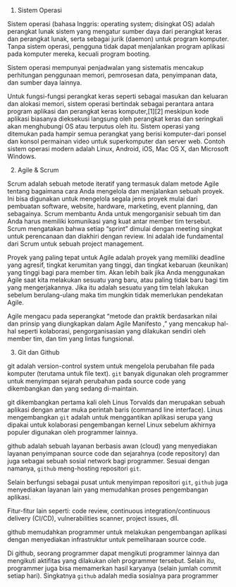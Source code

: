 1. Sistem Operasi

Sistem operasi (bahasa Inggris: operating system; disingkat OS) adalah perangkat lunak sistem yang mengatur sumber daya dari perangkat keras dan perangkat lunak, serta sebagai jurik (daemon) untuk program komputer. Tanpa sistem operasi, pengguna tidak dapat menjalankan program aplikasi pada komputer mereka, kecuali program booting.

Sistem operasi mempunyai penjadwalan yang sistematis mencakup perhitungan penggunaan memori, pemrosesan data, penyimpanan data, dan sumber daya lainnya.

Untuk fungsi-fungsi perangkat keras seperti sebagai masukan dan keluaran dan alokasi memori, sistem operasi bertindak sebagai perantara antara program aplikasi dan perangkat keras komputer,[1][2] meskipun kode aplikasi biasanya dieksekusi langsung oleh perangkat keras dan seringkali akan menghubungi OS atau terputus oleh itu. Sistem operasi yang ditemukan pada hampir semua perangkat yang berisi komputer-dari ponsel dan konsol permainan video untuk superkomputer dan server web.
Contoh sistem operasi modern adalah Linux, Android, iOS, Mac OS X, dan Microsoft Windows.


2. Agile & Scrum 

Scrum adalah sebuah metode iteratif yang termasuk dalam metode Agile tentang bagaimana cara Anda mengelola dan menjalankan sebuah proyek. Ini bisa digunakan untuk mengelola segala jenis proyek mulai dari pembuatan software, website, hardware, marketing, event planning, dan sebagainya. Scrum membantu Anda untuk mengorganisir sebuah tim dan Anda harus memiliki komunikasi yang kuat antar member tim tersebut. Scrum mengatakan bahwa setiap “sprint” dimulai dengan meeting singkat untuk perencanaan dan diakhiri dengan review. Ini adalah ide fundamental dari Scrum untuk sebuah project management.

Proyek yang paling tepat untuk Agile adalah proyek yang memiliki deadline yang agresif, tingkat kerumitan yang tinggi, dan tingkat kebaruan (keunikan) yang tinggi bagi para member tim. Akan lebih baik jika Anda menggunakan Agile saat kita melakukan sesuatu yang baru, atau paling tidak baru bagi tim yang mengerjakannya. Jika itu adalah sesuatu yang tim telah lakukan sebelum berulang-ulang maka tim mungkin tidak memerlukan pendekatan Agile.

Agile mengacu pada seperangkat “metode dan praktik berdasarkan nilai dan prinsip yang diungkapkan dalam Agile Manifesto ,” yang mencakup hal-hal seperti kolaborasi, pengorganisasian yang dilakukan sendiri oleh member tim, dan tim yang lintas fungsional.


3. Git dan Github 

git adalah version-control system untuk mengelola perubahan file pada komputer (terutama untuk file text). `git` banyak digunakan oleh programmer untuk menyimpan sejarah perubahan pada source code yang dikembangkan dan yang sedang di-maintain.

git dikembangkan pertama kali oleh Linus Torvalds dan merupakan sebuah aplikasi dengan antar muka perintah baris (command line interface). Linus mengembangkan `git` adalah untuk menggantikan aplikasi serupa yang dipakai untuk kolaborasi pengembangan kernel Linux sebelum akhirnya populer digunakan oleh programmer lainnya.

github adalah sebuah layanan berbasis awan (cloud) yang menyediakan layanan penyimpanan source code dan sejarahnya (code repository) dan juga sebagai sebuah sosial network bagi programmer. Sesuai dengan namanya, `github` meng-hosting repositori `git`.

Selain berfungsi sebagai pusat untuk menyimpan repositori `git`, `github` juga menyediakan layanan lain yang memudahkan proses pengembangan aplikasi.

Fitur-fitur lain seperti: code review, continuous integration/continuous delivery (CI/CD), vulnerabilities scanner, project issues, dll.

github memudahkan programmer untuk melakukan pengembangan aplikasi dengan menyediakan infrastruktur untuk pemeliharaan source code.

Di github, seorang programmer dapat mengikuti programmer lainnya dan mengikuti aktifitas yang dilakukan oleh programmer tersebut. Selain itu, programmer juga bisa memamerkan hasil karyanya (selain jumlah commit setiap hari). Singkatnya `github` adalah media sosialnya para programmer